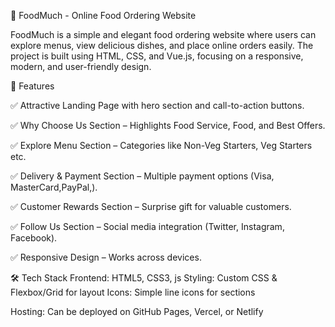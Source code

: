 🍴 FoodMuch - Online Food Ordering Website

FoodMuch is a simple and elegant food ordering website where users can explore menus, view delicious dishes, and place online orders easily.
The project is built using HTML, CSS, and Vue.js, focusing on a responsive, modern, and user-friendly design.

🚀 Features

✅ Attractive Landing Page with hero section and call-to-action buttons.

✅ Why Choose Us Section – Highlights Food Service, Food, and Best Offers.

✅ Explore Menu Section – Categories like Non-Veg Starters, Veg Starters etc.

✅ Delivery & Payment Section – Multiple payment options (Visa, MasterCard,PayPal,).

✅ Customer Rewards Section – Surprise gift for valuable customers.

✅ Follow Us Section – Social media integration (Twitter, Instagram, Facebook).

✅ Responsive Design – Works across devices.

🛠️ Tech Stack
Frontend: HTML5, CSS3, js
Styling: Custom CSS & Flexbox/Grid for layout
Icons: Simple line icons for sections

Hosting: Can be deployed on GitHub Pages, Vercel, or Netlify
